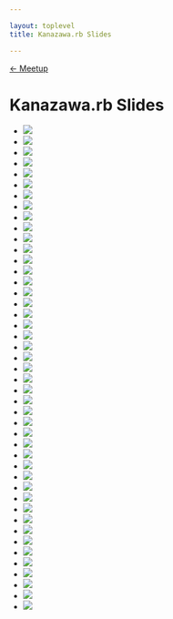 ```yaml
---

layout: toplevel
title: Kanazawa.rb Slides

---
```


[<- Meetup](./)

Kanazawa.rb Slides
==================
<ul class="slides">
  <li data-date="2014-05-17">
    <a target="_blank" href="http://www.slideshare.net/pharaohkj/ss-34794458">
      <img src="http://image.slidesharecdn.com/random-140517024540-phpapp02/95/slide-1-638.jpg?cb=1400312828" />
    </a>
  </li>
  <li data-date="2014-05-17">
    <a target="_blank" href="https://speakerdeck.com/libero_18/toaruinhuraensiniafalsekai-fa-huan-jing">
      <img src="https://speakerd.s3.amazonaws.com/presentations/d694fe60bfbb01316cad3a6416977627/slide_0.jpg" />
    </a>
  </li>
  <li data-date="2014-05-17">
    <a target="_blank" href="http://www.slideshare.net/yizawa/log-mode">
      <img src="http://image.slidesharecdn.com/log-mode-140517003152-phpapp01/95/slide-1-638.jpg?cb=1400304818" />
    </a>
  </li>
  <li data-date="2014-05-17">
    <a target="_blank" href="http://www.slideshare.net/tomokazu/atomio-quick-script">
      <img src="http://image.slidesharecdn.com/kanazawarb21-140517064618-phpapp02/95/slide-1-638.jpg?cb=1400327324" />
    </a>
  </li>
  <li data-date="2014-04-19">
    <a target="_blank" href="http://www.slideshare.net/pharaohkj/heartbleed-33703988?ref=http%3A%2F%2Fwww.slideshare.net%2Fpharaohkj">
      <img src="http://image.slidesharecdn.com/heartbleed-140419020216-phpapp01/95/slide-1-638.jpg?cb=1397890975" />
    </a>
  </li>
  <li data-date="2014-04-19">
    <a target="_blank" href="http://www.slideshare.net/yizawa/octopress">
      <img src="http://image.slidesharecdn.com/octopress-140419001857-phpapp01/95/slide-1-638.jpg?cb=1397885202" />
    </a>
  </li>
  <li data-date="2014-03-15">
    <a target="_blank" href="http://www.slideshare.net/pharaohkj/ss-32339680">
      <img src="http://image.slidesharecdn.com/random-140315014955-phpapp02/95/slide-1-638.jpg?cb=1394866376" />
    </a>
  </li>
  <li data-date="2014-03-15">
    <a target="_blank" href="http://www.slideshare.net/yizawa/rubyffi">
      <img src="http://image.slidesharecdn.com/ffi-140315012934-phpapp01/95/slide-1-638.jpg?cb=1394865070" />
    </a>
  </li>
  <li data-date="2014-02-27">
    <a target="_blank" href="http://www.slideshare.net/yotaichino/ss-31714725">
      <img src="http://image.slidesharecdn.com/random-140227063954-phpapp02/95/slide-1-638.jpg?cb=1393504960" />
    </a>
  </li>
  <li data-date="2014-02-15">
    <a target="_blank" href="http://www.slideshare.net/MakotoTakebayashi1/not-ruby">
      <img src="http://image.slidesharecdn.com/201402meetup18-140215012808-phpapp02/95/slide-1-638.jpg?cb=1392449376" />
    </a>
  </li>
  <li data-date="2014-02-15">
    <a target="_blank" href="https://speakerdeck.com/kkabetani/kanazawa-dot-rb-slides">
      <img src="https://speakerd.s3.amazonaws.com/presentations/5aa8d82078ff013188c26efb74ab2287/slide_0.jpg" />
    </a>
  </li>
  <li data-date="2014-02-15">
    <a target="_blank" href="https://speakerdeck.com/hi104/emberjs-dot-comfalseroutingfalsedemowojian-you">
      <img src="https://speakerd.s3.amazonaws.com/presentations/7bf80930790d013188c26efb74ab2287/slide_0.jpg" />
    </a>
  </li>
  <li data-date="2014-02-15">
    <a target="_blank" href="http://www.slideshare.net/cottondesu/ss-31242666">
      <img src="http://image.slidesharecdn.com/random-140215095920-phpapp02/95/slide-1-638.jpg?cb=1392480306" />
    </a>
  </li>
  <li data-date="2014-02-15">
    <a target="_blank" href="http://www.slideshare.net/tomokazu/textobjects-vims-elegant-function">
      <img src="http://image.slidesharecdn.com/kanazawarb18-140215061858-phpapp02/95/slide-1-638.jpg?cb=1392466867" />
    </a>
  </li>
  <li data-date="2014-02-15">
    <a target="_blank" href="http://www.slideshare.net/takumimurano505/lombok-java">
      <img src="http://image.slidesharecdn.com/lombokjava-140215010446-phpapp01/95/slide-1-638.jpg?cb=1392448059" />
    </a>
  </li>
  <li data-date="2014-02-15">
    <a target="_blank" href="http://www.slideshare.net/yizawa/ntp-ampattack">
      <img src="http://image.slidesharecdn.com/ntp-amp-attack-140215011108-phpapp01/95/slide-1-638.jpg?cb=1392448319" />
    </a>
  </li>
  <li data-date="2014-02-15">
    <a target="_blank" href="https://speakerdeck.com/wtnabe/re-awk">
      <img src="https://speakerd.s3.amazonaws.com/presentations/d1585d20783201315a201214273280ab/slide_0.jpg" />
    </a>
  </li>
  <li data-date="2014-02-15">
    <a target="_blank" href="https://speakerdeck.com/wtnabe/learned-in-the-past-helps-me">
      <img src="https://speakerd.s3.amazonaws.com/presentations/3b1bc6407834013117e47a3d3f60dcf4/slide_0.jpg" />
    </a>
  </li>
  <li data-date="2013-11-23">
    <a target="_blank" href="http://www.slideshare.net/yotaichino/web2py4beginner">
      <img src="http://image.slidesharecdn.com/web2py4beginner-131123012714-phpapp02/95/slide-1-638.jpg?cb=1385191848" />
    </a>
  </li>
  <li data-date="2013-11-23">
    <a target="_blank" href="https://speakerdeck.com/wtnabe/learning-rubys-dynamism-with-rails">
      <img src="https://speakerd.s3.amazonaws.com/presentations/f0954410380d013196a71a9d6806e3ee/slide_0.jpg" />
    </a>
  </li>
  <li data-date="2013-11-23">
    <a target="_blank" href="http://www.slideshare.net/yizawa/getting-started-with-ror4-bs3">
      <img src="http://image.slidesharecdn.com/gettingstargedwithror4bs3-131122234806-phpapp02/95/slide-1-638.jpg?cb=1385185780" />
    </a>
  </li>
  <li data-date="2013-10-20">
    <a target="_blank" href="http://www.slideshare.net/yizawa/ss-27372185">
      <img src="http://image.slidesharecdn.com/random-131019230839-phpapp01/95/slide-1-638.jpg?cb=1382242185" />
    </a>
  </li>
  <li data-date="2013-10-19">
    <a target="_blank" href="https://speakerdeck.com/wtnabe/testing-framework-intro">
      <img src="https://speakerd.s3.amazonaws.com/presentations/feb0ab501b880131be877a49242921bf/slide_0.jpg" />
    </a>
  </li>
  <li data-date="2013-10-19">
    <a target="_blank" href="https://speakerdeck.com/kkabetani/rspechazimemasita">
      <img src="https://speakerd.s3.amazonaws.com/presentations/61df93b01b87013142011a0358ec46ef/slide_0.jpg" />
    </a>
  </li>
  <li data-date="2013-10-19">
    <a target="_blank" href="https://speakerdeck.com/wtnabe/ordinary-practices">
      <img src="https://speakerd.s3.amazonaws.com/presentations/46a789201ba50131a9d202993f0ac9bb/slide_0.jpg" />
    </a>
  </li>
  <li data-date="2013-09-28">
    <a target="_blank" href="https://speakerdeck.com/wtnabe/search-and-destroy-in-ruby">
      <img src="https://speakerd.s3.amazonaws.com/presentations/7f558fe00ae20131d1e476d27cbbb36b/slide_0.jpg" />
    </a>
  </li>
  <li data-date="2013-08-25">
    <a target="_blank" href="http://www.slideshare.net/tomokazu/kanazawa-rb-12pub">
      <img src="http://image.slidesharecdn.com/kanazawarb12pub-130824210857-phpapp01/95/slide-1-638.jpg?cb=1379469008" />
    </a>
  </li>
  <li data-date="2013-08-24">
    <a target="_blank" href="http://www.slideshare.net/rch850/capify-all">
      <img src="http://image.slidesharecdn.com/capifyall-130824004103-phpapp02/95/slide-1-638.jpg?cb=1377322954" />
    </a>
  </li>
  <li data-date="2013-08-24">
    <a target="_blank" href="https://speakerdeck.com/shirokuro331/hello-docpad">
      <img src="https://speakerd.s3.amazonaws.com/presentations/0370c280eec70130026236a0670cc949/slide_0.jpg" />
    </a>
  </li>
  <li data-date="2013-08-24">
    <a target="_blank" href="http://www.slideshare.net/yizawa/rubydsl-25541986">
      <img src="http://image.slidesharecdn.com/dsl-130823235114-phpapp01/95/slide-1-638.jpg?cb=1377319918" />
    </a>
  </li>
  <li data-date="2013-06-16">
    <a target="_blank" href="http://www.slideshare.net/cottondesu/git-23054387">
      <img src="http://image.slidesharecdn.com/git-130616015346-phpapp02/95/slide-1-638.jpg?cb=1371648102" />
    </a>
  </li>
  <li data-date="2013-06-16">
    <a target="_blank" href="http://www.slideshare.net/tomokazu/githubs-hub">
      <img src="http://image.slidesharecdn.com/kanazawarb101-130615193705-phpapp02/95/slide-1-638.jpg?cb=1371398559" />
    </a>
  </li>
  <li data-date="2013-06-16">
    <a target="_blank" href="http://www.slideshare.net/tomokazu/kanazawa-rb-102">
      <img src="http://image.slidesharecdn.com/kanazawarb102-130615193942-phpapp02/95/slide-1-638.jpg?cb=1371343268" />
    </a>
  </li>
  <li data-date="2013-05-25">
    <a target="_blank" href="http://www.slideshare.net/yizawa/pow-21874326">
      <img src="http://image.slidesharecdn.com/pow-130525005539-phpapp02/95/slide-1-638.jpg?cb=1369461379" />
    </a>
  </li>
  <li data-date="2013-04-20">
    <a target="_blank" href="http://www.slideshare.net/yizawa/rvm-server">
      <img src="http://image.slidesharecdn.com/rvm-server-130420022229-phpapp02/95/slide-1-638.jpg?cb=1366442747" />
    </a>
  </li>
  <li data-date="2013-03-31">
    <a target="_blank" href="http://www.slideshare.net/yizawa/try-17934332">
      <img src="http://image.slidesharecdn.com/try-130330221243-phpapp02/95/slide-1-638.jpg?cb=1364699602" />
    </a>
  </li>
  <li data-date="2013-03-31">
    <a target="_blank" href="http://www.slideshare.net/okamototakuyasr2/meetup-7lt1">
      <img src="http://image.slidesharecdn.com/meetup-7-lt-1-130330221833-phpapp01/95/slide-1-638.jpg?cb=1364700060" />
    </a>
  </li>
  <li data-date="2013-03-30">
    <a target="_blank" href="http://www.slideshare.net/hiranabe/project-facilitation-at-kanazawarb">
      <img src="http://image.slidesharecdn.com/projectfacilitation20130330-kanazawa-rb-130330091655-phpapp02/95/slide-1-638.jpg?cb=1364653055" />
    </a>
  </li>
  <li data-date="2013-03-28">
    <a target="_blank" href="https://speakerdeck.com/kawaguti/so-agile-is-what">
      <img src="https://speakerd.s3.amazonaws.com/presentations/755170a07a1e0130222e12313809347f/slide_0.jpg" />
    </a>
  </li>
  <li data-date="2013-02-20">
    <a target="_blank" href="http://www.slideshare.net/IIJ_MOGOK/kanazawarb-slideshare">
      <img src="http://image.slidesharecdn.com/kanazawarb-slideshare-130219202417-phpapp02/95/slide-1-638.jpg?cb=1361338515" />
    </a>
  </li>
  <li data-date="2013-02-17">
    <a target="_blank" href="http://www.slideshare.net/KeisukeKita/sqale">
      <img src="http://image.slidesharecdn.com/sqale-130216203846-phpapp01/95/slide-1-638.jpg?cb=1361069743" />
    </a>
  </li>
  <li data-date="2013-02-17">
    <a target="_blank" href="http://www.slideshare.net/tomokazu/kanazawa-rb-06">
      <img src="http://image.slidesharecdn.com/kanazawarb06-130216195854-phpapp01/95/slide-1-638.jpg?cb=1361066894" />
    </a>
  </li>
  <li data-date="2012-08-19">
    <a target="_blank" href="https://speakerdeck.com/u/izawa/p/playing-with-jax">
      <img src="https://speakerd.s3.amazonaws.com/presentations/50304611edfca8000201146b/slide_0.jpg" />
    </a>
  </li>
  <li data-date="2012-08-18">
    <a target="_blank" href="https://speakerdeck.com/u/mitukiii/p/orefalse-ruby-huan-jing-wojian-ro-~-baribari~">
      <img src="https://speakerd.s3.amazonaws.com/presentations/502f3e2c9a533c000201ed43/slide_0.jpg" />
    </a>
  </li>
  <li data-date="2012-08-18">
    <a target="_blank" href="https://speakerdeck.com/u/wtnabe/p/beginning-ruby-with-markdown-and-more">
      <img src="https://speakerd.s3.amazonaws.com/presentations/502f05d721ffdc0002015658/slide_0.jpg" />
    </a>
  </li>
</ul>
